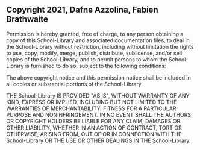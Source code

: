 ## Copyright 2021, Dafne Azzolina, Fabien Brathwaite

Permission is hereby granted, free of charge, to any person obtaining a copy of this School-Library and associated documentation files, to deal in the School-Library without restriction, including without limitation the rights to use, copy, modify, merge, publish, distribute, sublicense, and/or sell copies of the School-Library, and to permit persons to whom the School-Library is furnished to do so, subject to the following conditions:

The above copyright notice and this permission notice shall be included in all copies or substantial portions of the School-Library.

THE School-Library IS PROVIDED "AS IS", WITHOUT WARRANTY OF ANY KIND, EXPRESS OR IMPLIED, INCLUDING BUT NOT LIMITED TO THE WARRANTIES OF MERCHANTABILITY, FITNESS FOR A PARTICULAR PURPOSE AND NONINFRINGEMENT. IN NO EVENT SHALL THE AUTHORS OR COPYRIGHT HOLDERS BE LIABLE FOR ANY CLAIM, DAMAGES OR OTHER LIABILITY, WHETHER IN AN ACTION OF CONTRACT, TORT OR OTHERWISE, ARISING FROM, OUT OF OR IN CONNECTION WITH THE School-Library OR THE USE OR OTHER DEALINGS IN THE School-Library.
